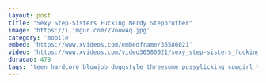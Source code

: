 ```yaml
---
layout: post
title: "Sexy Step-Sisters Fucking Nerdy Stepbrother"
image: 'https://i.imgur.com/ZVoowAq.jpg'
category: 'mobile'
embed: 'https://www.xvideos.com/embedframe/36586021'
video: 'https://www.xvideos.com/video36586021/sexy_step-sisters_fucking_nerdy_stepbrother'
duracao: 479
tags: 'teen hardcore blowjob doggstyle threesome pussylicking cowgirl teens 3some reverse stepsister stepbrother riley-reid melissa-moore'
---
```

